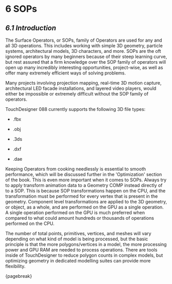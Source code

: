 # 6 SOPs

## *6.1 Introduction*

The Surface Operators, or SOPs, family of Operators are used for any and all 3D operations. This includes working with simple 3D geometry, particle systems, architectural models, 3D characters, and more. SOPs are the oft ignored operators by many beginners because of their steep learning curve, but rest assured that a firm knowledge over the SOP family of operators will open up many incredibly interesting opportunities, project-wise, as well as offer many extremely efficient ways of solving problems.

Many projects involving projection mapping, real-time 3D motion capture, architectural LED facade installations, and layered video players, would either be impossible or extremely difficult without the SOP family of operators.

TouchDesigner 088 currently supports the following 3D file types:

* .fbx

* .obj

* .3ds

* .dxf

* .dae


Keeping Operators from cooking needlessly is essential to smooth performance, which will be discussed further in the 'Optimization' section of the book. This is even more important when it comes to SOPs. Always try to apply transform animation data to a Geometry COMP instead directly of to a SOP. This is because SOP transformations happen on the CPU, and the transformation must be performed for every vertex that is present in the geometry. Component level transformations are applied to the 3D geometry, or object, as a whole, and are performed on the GPU as a single operation. A single operation performed on the GPU is much preferred when compared to what could amount hundreds or thousands of operations performed on the CPU. 

The number of total points, primitives, vertices, and meshes will vary depending on what kind of model is being processed, but the basic principle is that the more polygons/vertices in a model, the more processing power and GPU RAM are needed to process operations. There are tools inside of TouchDesigner to reduce polygon counts in complex models, but optimizing geometry in dedicated modelling suites can provide more flexibility.

{pagebreak}